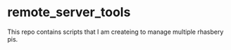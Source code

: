 # remote_server_tools
This repo contains scripts that I am createing to manage multiple rhasbery pis. 
